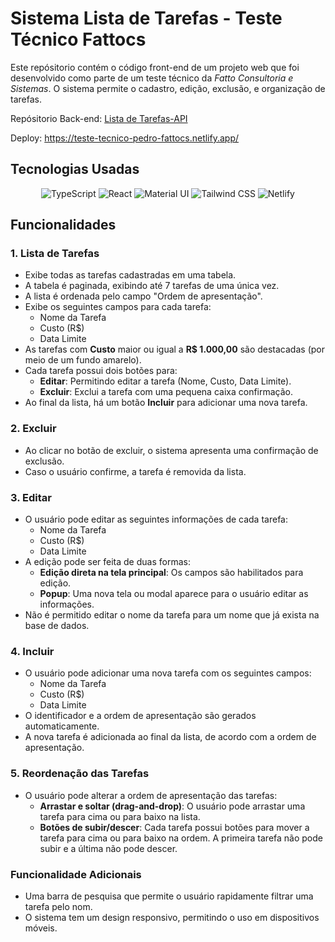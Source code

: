 # Sistema Lista de Tarefas - Teste Técnico Fattocs

Este repósitorio contém o código front-end de um projeto web que foi desenvolvido como parte de um teste técnico da *Fatto Consultoria e Sistemas*. O sistema permite o cadastro, edição, exclusão, e organização de tarefas.

Repósitorio Back-end: [Lista de Tarefas-API](https://github.com/Pedroo722/Lista_de_Tarefas-API)

Deploy: https://teste-tecnico-pedro-fattocs.netlify.app/


## Tecnologias Usadas


<div align="center">

![TypeScript](https://img.shields.io/badge/TypeScript-%23323330?style=for-the-badge&logo=typescript&logoColor=%233178C6)
![React](https://img.shields.io/badge/react-%2320232a?style=for-the-badge&logo=react&logoColor=%2361DAFB)
![Material UI](https://img.shields.io/badge/Material_UI-%23007FFF?style=for-the-badge&logo=material-ui&logoColor=white)
![Tailwind CSS](https://img.shields.io/badge/Tailwind%20CSS-%2338B2AC?style=for-the-badge&logo=tailwind-css&logoColor=white)
![Netlify](https://img.shields.io/badge/Netlify-%23000000?style=for-the-badge&logo=netlify&logoColor=white)

</div>


## Funcionalidades
### 1. **Lista de Tarefas**
- Exibe todas as tarefas cadastradas em uma tabela.
- A tabela é paginada, exibindo até 7 tarefas de uma única vez.
- A lista é ordenada pelo campo "Ordem de apresentação".
- Exibe os seguintes campos para cada tarefa:
  - Nome da Tarefa
  - Custo (R$)
  - Data Limite
- As tarefas com **Custo** maior ou igual a **R$ 1.000,00** são destacadas (por meio de um fundo amarelo).
- Cada tarefa possui dois botões para:
  - **Editar**: Permitindo editar a tarefa (Nome, Custo, Data Limite).
  - **Excluir**: Exclui a tarefa com uma pequena caixa confirmação.
- Ao final da lista, há um botão **Incluir** para adicionar uma nova tarefa.

### 2. **Excluir**
- Ao clicar no botão de excluir, o sistema apresenta uma confirmação de exclusão.
- Caso o usuário confirme, a tarefa é removida da lista.

### 3. **Editar**
- O usuário pode editar as seguintes informações de cada tarefa:
  - Nome da Tarefa
  - Custo (R$)
  - Data Limite
- A edição pode ser feita de duas formas:
  - **Edição direta na tela principal**: Os campos são habilitados para edição.
  - **Popup**: Uma nova tela ou modal aparece para o usuário editar as informações.
- Não é permitido editar o nome da tarefa para um nome que já exista na base de dados.

### 4. **Incluir**
- O usuário pode adicionar uma nova tarefa com os seguintes campos:
  - Nome da Tarefa
  - Custo (R$)
  - Data Limite
- O identificador e a ordem de apresentação são gerados automaticamente.
- A nova tarefa é adicionada ao final da lista, de acordo com a ordem de apresentação.

### 5. **Reordenação das Tarefas**
- O usuário pode alterar a ordem de apresentação das tarefas:
  - **Arrastar e soltar (drag-and-drop)**: O usuário pode arrastar uma tarefa para cima ou para baixo na lista.
  - **Botões de subir/descer**: Cada tarefa possui botões para mover a tarefa para cima ou para baixo na ordem. A primeira tarefa não pode subir e a última não pode descer.

### Funcionalidade Adicionais
- Uma barra de pesquisa que permite o usuário rapidamente filtrar uma tarefa pelo nom.
- O sistema tem um design responsivo, permitindo o uso em dispositivos móveis.